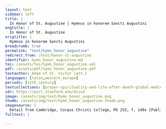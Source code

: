 ```yaml
---
layout: text
sidebar: left
title: |
  In Honor of St. Augustine | Hymnus in honorem Sancti Augustini
engtitle: |
  In Honor of St. Augustine
origtitle: |
  Hymnus in honorem Sancti Augustini
breadcrumb: true
permalink: "text/hymn_honor_augustine"
redirect_from: /text/honor-st-augustine
identifier: hymn_honor_augustine.md
tei: /assets/tei/hymn_honor_augustine.xml
pdf: /assets/pdf/hymn_honor_augustine.pdf
textauthor: Adam of St. Victor [att.]
languages: [latin,western_europe]
periods: [12th_century]
textcollections: [prayer-spirituality-and-life-after-death-global-medieval-perspectives]
sdr: https://purl.stanford.edu/druid 
image: /assets/img/text/hymn_honor_augustine.png
thumb: /assets/img/text/hymn_honor_augustine-thumb.png
imagesource: |
  Detail from Cambridge, Corpus Christi College, MS 253, f. 140v [Public Domain]
fulltext: |
  
---
```

